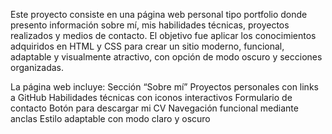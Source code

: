 Este proyecto consiste en una página web personal tipo portfolio donde presento información sobre mí, mis habilidades técnicas, proyectos realizados y medios de contacto. El objetivo fue aplicar los conocimientos adquiridos en HTML y CSS para crear un sitio moderno, funcional, adaptable y visualmente atractivo, con opción de modo oscuro y secciones organizadas.

La página web incluye:
Sección “Sobre mí”
Proyectos personales con links a GitHub
Habilidades técnicas con iconos interactivos
Formulario de contacto
Botón para descargar mi CV
Navegación funcional mediante anclas
Estilo adaptable con modo claro y oscuro
